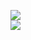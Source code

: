 [![](https://img.shields.io/badge/Made%20With-Github%20Spray-lightgrey.svg?style=for-the-badge&logo=github)](https://github.com/Annihil/github-spray#119)  
[![](https://i.imgur.com/2DrTn0Z.gif)](https://github.com/Annihil/github-spray)